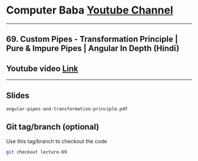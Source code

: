 # Computer Baba [Youtube Channel](https://www.youtube.com/c/ComputerBabaOfficial)

---

## 69. Custom Pipes - Transformation Principle | Pure & Impure Pipes | Angular In Depth (Hindi)

## Youtube video [Link](https://youtu.be/wiWaIS6Yvjk)

---

## Slides

`angular-pipes-and-transformation-principle.pdf`

## Git tag/branch (optional)

Use this tag/branch to checkout the code

```sh
git checkout lecture-69
```
